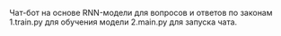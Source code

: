 Чат-бот на основе RNN-модели для вопросов и ответов по законам
1.train.py для обучения модели
2.main.py для запуска чата.
